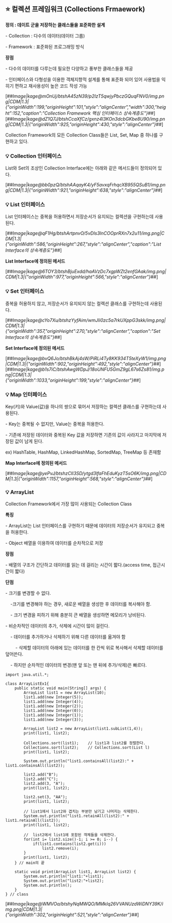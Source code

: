 ## ⭐️ 컬렉션 프레임워크 (Collections Frmaework)

**정의 : 데이트 군을 저장하는 클래스들을 표준화한 설계**

\- Collection : 다수의 데이터(데이터 그룹)

\- Framework : 표준화된 프로그래밍 방식

**장점**

\- 다수의 데이터를 다루는데 필요한 다양하고 풍부한 클래스들을 제공

\- 인터페이스와 다형성을 이용한 객체지향적 설계를 통해 표준화 되어 있어 사용법을 익히기 편하고 재사용성이 높은 코드 작성 가능

[##_Image|kage@mOnUj/btshA45zN39/p2IzT5qwjyPbczGQuqFNV0/img.png|CDM|1.3|{"originWidth":199,"originHeight":101,"style":"alignCenter","width":300,"height":152,"caption":"Collection Framework 핵심 인터페이스 상속계층도"}_##][##_Image|kage@dZ1Q7J/btshCcaXfCz/gxnz4l3KOn3dcbGKbe8U90/img.png|CDM|1.3|{"originWidth":925,"originHeight":430,"style":"alignCenter"}_##]

Collection Framework의 모든 Collection Class들은 List, Set, Map 중 하나를 구현하고 있다.

### 💡 Collection 인터페이스

List와 Set의 조상인 Collection Interface에는 아래와 같은 메서드들이 정의되어 있다.

[##_Image|kage@bb0pzQ/btshAAqayK4/yF5avxqFrhqcXB955QSuB1/img.png|CDM|1.3|{"originWidth":921,"originHeight":638,"style":"alignCenter"}_##]

### 💡 List 인터페이스

List 인터페이스는 중복을 허용하면서 저장순서가 유지되는 컬렉션을 구현하는데 사용된다.

[##_Image|kage@qF1Hg/btshArtpnvO/5vDls3lnCOOprRXn7x2u11/img.png|CDM|1.3|{"originWidth":586,"originHeight":267,"style":"alignCenter","caption":"List Interface의 상속계층도"}_##]

**List Interface에 정의된 메서드**

[##_Image|kage@6TOY3/btshBjuExdd/haAVzDc7xgpWZt2enfGAak/img.png|CDM|1.3|{"originWidth":977,"originHeight":566,"style":"alignCenter"}_##]

### 💡 Set 인터페이스

중복을 허용하지 않고, 저장순서가 유지되지 않는 컬렉션 클래스를 구현하는데 사용된다.

[##_Image|kage@cYo7Xu/btshzYyfAim/wmJIi0zc5a7rkUXppG3skk/img.png|CDM|1.3|{"originWidth":357,"originHeight":270,"style":"alignCenter","caption":"Set Interface의 상속계층도"}_##]

**Set Interface에 정의된 메서드**

[##_Image|kage@bvQ6Jo/btshBkAj4sW/PiRLi4Ty8KK934T5teXyW1/img.png|CDM|1.3|{"originWidth":902,"originHeight":492,"style":"alignCenter"}_##][##_Image|kage@b1s7iC/btshAwgWDpJ/18oUNFU5GmZ9gL67s6Zs81/img.png|CDM|1.3|{"originWidth":1033,"originHeight":199,"style":"alignCenter"}_##]

### 💡 Map 인터페이스

Key(키)와 Value(값)을 하나의 쌍으로 묶어서 저장하는 컬렉션 클래스를 구현하는데 사용된다.

\- Key는 중복될 수 없지만, Value는 중복을 허용한다.

\- 기존에 저장된 데이터와 중복된 Key 값을 저장하면 기존의 값이 사라지고 마지막에 저장된 값이 남게 된다.

ex) HashTable, HashMap, LinkedHashMap, SortedMap, TreeMap 등 존재함

**Map Interface에 정의된 메서드**

[##_Image|kage@yePvJ/btshzCII3SD/ytgd3lfaFhEduKyzT5sO6K/img.png|CDM|1.3|{"originWidth":1157,"originHeight":568,"style":"alignCenter"}_##]

### 💡 ArrayList

Collection Framework에서 가장 많이 사용되는 Collection Class

**특징**

\- ArrayList는 List 인터페이스를 구현하기 때문에 데이터의 저장순서가 유지되고 중복을 허용한다.

\- Object 배열을 이용하여 데이터를 순차적으로 저장

**장점**

\- 배열의 구조가 간단하고 데이터를 읽는 데 걸리는 시간이 짧다.(access time, 접근시간이 짧다)

**단점**

\- 크기를 변경할 수 없다.

    -크기를 변경해야 하는 경우, 새로운 배열을 생성한 후 데이터를 복사해야 함.

    - 크기 변경을 피하기 위해 충분히 큰 배열을 생성하면 메모리가 낭비된다.

\- 비순차적인 데이터의 추가, 삭제에 시간이 많이 걸린다.

    - 데이터를 추가하거나 삭제하기 위해 다른 데이터를 옮겨야 함

        - 삭제할 데이터의 아래에 있는 데이터를 한 칸씩 위로 복사해서 삭제할 데이터를 덮어쓴다.

    - 하지만 순차적인 데이터의 변경(맨 앞 또는 맨 뒤에 추가/삭제)은 빠르다.

```
import java.util.*;

class ArrayListEx1{
	public static void main(String[] args) {
		ArrayList list1 = new ArrayList(10);
		list1.add(new Integer(5));
		list1.add(new Integer(4));
		list1.add(new Integer(2));
		list1.add(new Integer(0));
		list1.add(new Integer(1));
		list1.add(new Integer(3));

		ArrayList list2 = new ArrayList(list1.subList(1,4)); 
		print(list1, list2);

		Collections.sort(list1);	// list1과 list2를 정렬한다.
		Collections.sort(list2);	// Collections.sort(List l)
		print(list1, list2);

		System.out.println("list1.containsAll(list2):" + list1.containsAll(list2));

		list2.add("B");
		list2.add("C");
		list2.add(3, "A");
		print(list1, list2);

		list2.set(3, "AA");
		print(list1, list2);
		
		// list1에서 list2와 겹치는 부분만 남기고 나머지는 삭제한다.
		System.out.println("list1.retainAll(list2):" + list1.retainAll(list2));	
		print(list1, list2);
		
		//  list2에서 list1에 포함된 객체들을 삭제한다.
		for(int i= list2.size()-1; i >= 0; i--) {
			if(list1.contains(list2.get(i)))
				list2.remove(i);
		}
		print(list1, list2);
	} // main의 끝

	static void print(ArrayList list1, ArrayList list2) {
		System.out.println("list1:"+list1);
		System.out.println("list2:"+list2);
		System.out.println();		
	}
} // class
```

[##_Image|kage@WMVOa/btshyNqMWQO/MMkIq26VVANUzdWiDNY39K/img.png|CDM|1.3|{"originWidth":302,"originHeight":521,"style":"alignCenter"}_##]
